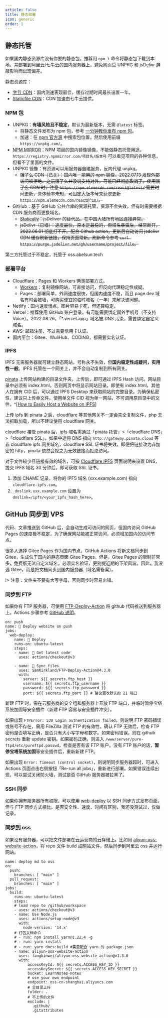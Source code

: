 ```yaml
---
article: false
title: 静态部署
icon: generic
order: 1
---
```


## 静态托管

如果国内静态资源库没有你要的静态包，推荐用 `npm i` 命令将静态包下载到本地，并部署到阿里云/七牛云的国内服务器上，避免网页受 UNPKG 和 jsDelivr 屏蔽影响而出现偏差。

静态资源库：

- [字节 CDN](https://cdn.bytedance.com/)：国内测速表现最佳，缓存过期时间最长设置一年。
- [Staticfile CDN](https://www.staticfile.org/)：CDN 加速由七牛云提供。

### NPM 包

- UNPKG：**有墙风险且不稳定**，默认为最新版本，无需 `@latest` 标签。
  - 将静态文件发布为 npm 包，参考 [一分钟教你发布 npm 包](https://segmentfault.com/a/1190000023075167)。
  - 加速：在 [npm 官方源](https://www.npmjs.com/) 中搜索包位置，然后使用前缀 `https://unpkg.com/`。
- [NPM MIRROR](https://npmmirror.com/)：NPM 项目的国内镜像镜像，不能做静态托管用途。`https://registry.npmmirror.com/项目名/版本号` 可以看见项目的各种信息，但看不了里面的文件。
- UNPKG 镜像：有资源可以用服务器自建服务，反向代理 unpkg。
  - ~~饿了么 CDN（已关）：国内唯一能用的 npm 镜像，2022.07.13 发现外部访问被拒绝。之前饿了么并没说支持对外，可能已经彻底取消了。使用饿了么 CDN 时，注意 `https://npm.elemecdn.com/react@latest/` 需要时间更新，具体频率未知，可固定大版本号来获取更新 `https://npm.elemecdn.com/react@^18/`。~~
- GitHub：基于 GitHub 公共仓库的资源托管，资源不会失效，但有时需要根据 CDN 服务商而更换域名。
  - ~~[Statically](https://statically.io/)：jsDeliver 的替代品，在中国大陆所有地区连接异常。~~
  - ~~jsDelivr（已墙）：速度最快，原本是最稳的，但域名暴雷后，经常断开，2022.06.01 彻底打不开。配合 Github action，更新后自动访问 jsdelivr CDN 缓存刷新链接，保持页面常新。刷新命令参考 `curl https://purge.jsdelivr.net/gh/username/project/file`。~~

第三方托管过于不稳定，托管于 oss.abelsun.tech

### 部署平台

- Cloudflare：Pages 和 Workers 两类部署方式。
  - [Workers](../deploy/Cloudflare.html#反向代理)：复制镜像网站，可直接访问，但反向代理稳定性成疑。
  - Pages：部署简单，外网速度很快，但国内速度不稳，而且 page.dev 域名有时会被墙，可购买便宜的临时域名（一年）来解决该问题。
- Netlify：国内速度慢点，图片容易卡死，但还算稳定。
- Vercel：推荐使用 GitHub 账户登录，有可能需要绑定国外手机号（不支持 Voice）。2022.08.26，「\*.vercel.app」域名被 DNS 污染，需要绑定自定义域名。
- AWS: 邮箱注册，不过需要信用卡认证。
- 国内平台：Gitee、WuliHub、CODING，都需要实名认证。

### IPFS

IPFS 无需服务器就可建立静态网站，号称永不失效，但**国内稳定性成疑问，实用性一般**。IPFS 托管在一个网关上，并不会自动复制到所有网关。

[pinata](https://pinata.cloud/) 上传网站构建的目录文件夹，上传后，即可通过 IPFS Hash 访问。网站目录中必须有 index.html，否则网页中将显示网站目录。即使有 index.html，其他人在拥有 CID 后，可以通过 IPFS Desktop 来获取网站的完整目录。为确保私密性，建议只上传单文件。使用单文件 CID 视为单一网站，不可调用原目录中的文件。^[[How to Easily Host a Website on IPFS](https://medium.com/pinata/how-to-easily-host-a-website-on-ipfs-9d842b5d6a01)]

上传 ipfs 到 pinata 之后，cloudflare 等其他网关不一定会完全复制文件，php 无法抓取加载，所以不建议使用 cloudflare 网关。

cloudflare 接管 pinata 后，ipfs 域名需通过「pinata 托管」>「cloudflare DNS」>「cloudflare SSL」。如果中途将 DNS 指向 `http://gateway.pinata.cloud` 等非 cloudflare ipfs 网关域名，cloudflare SSL 证书将失效。即便把链接改为非加密的 http，pinata 依然会视之为无效链接而拒绝访问。

对于文件较少且链接有效的域名，可按 [Cloudflare IPFS](https://www.cloudflare.com/zh-cn/distributed-web-gateway/) 页面说明来设置 DNS，提交 IPFS 域名 30 分钟后，即可获取 SSL 证书。

1. 添加 CNAME 记录，将你的 IPFS 域名 (xxx.example.com) 指向 `cloudflare-ipfs.com`。
2. `_dnslink.xxx.example.com` 设置为 `dnslink=/ipfs/<your_ipfs_hash_here>`。

## GitHub 同步到 VPS

代码、文章推送到 GitHub 后，会自动生成可访问的网页，但国内访问 GitHub Pages 的速度极不稳定，为了确保网站能被正常访问，必须增加国内的访问节点。

很多人选择 Gitee Pages 作为国内节点，GitHub Actions 将新文档同步到 Gitee，生成位于国内的静态页面 Gitee Pages。但是，Gitee Pages 的限制非常多，免费版无法自定义域名，必须实名验证，更别提近期的下架风波。因此，我没选 Gitee，而是把文档同步到国内服务器（域名需备案）。

!> 注意：文件夹不要有大写字母，否则同步时容易出错。

### 同步到 FTP

如果你有 FTP 服务器，可使用 [FTP-Deploy-Action](https://github.com/SamKirkland/FTP-Deploy-Action) 将 github 代码推送到服务器上。Actions 步骤参考 [GitHub 说明](../deploy/GitHub.html)。

```shell
on: push
name: 🚀 Deploy website on push
jobs:
  web-deploy:
    name: 🎉 Deploy
    runs-on: ubuntu-latest
    steps:
    - name: 🚚 Get latest code
      uses: actions/checkout@v3

    - name: 📂 Sync files
      uses: SamKirkland/FTP-Deploy-Action@4.3.0
      with:
        server: ${{ secrets.ftp_host }}
        username: ${{ secrets.ftp_username }}
        password: ${{ secrets.ftp_password }}
        port: ${{ secrets.ftp_port }} # 建议更改默认的 21 端口
```

新建 FTP 时，需在云服务商的安全组和服务器上开放 FTP 端口，并临时暂停宝塔系统加固等安全插件（新建 FTP 容易与安全插件冲突）。

如果出现 `FTPError: 530 Login authentication failed`，则说明 FTP 密码错误或账号不存在，需用 FileZilla 测试 FTP 的有效性。确认 FTP 无效后，检查 FTP 密码是否填写正确，是否只有大小写字母和数字。如果密码错误，则在 github secrets 重新 update 密钥。如果密码正确，则进入 `/www/server/pure-ftpd/etc/pureftpd.passwd`，检查是否有该 FTP 账户。没有 FTP 账户的话，**暂停宝塔系统加固**等安全插件后，重新新建 FTP。

如果出现 `Error: Timeout (control socket)`，则说明同步服务器超时，可进入 Actions 页面点击右侧按钮「Re-run all jobs」，重新进行部署。如果错误连续出现，可以尝试关闭防火墙，测试是否 GitHub 服务器被拉黑了。

### SSH 同步

如果你拥有服务器所有权限，可以使用 [web-deploy](https://github.com/SamKirkland/web-deploy) 以 SSH 同步方式发布页面。但与 FTP 同步方式相比，是否安全性、速度、时间有区别，我还没测试过，仅做记录，

### 同步到 oss

如果没有服务器，可以把文件部署在云运营商的云存储上。比如用 [aliyun-oss-website-action](https://github.com/marketplace/actions/aliyun-oss-website-action)，将 repo 文件 build 成网站文件，然后同步到阿里云 oss 并运行网站。

```shell
name: deploy md to oss
on:
  push:
    branches: [ "main" ]
  pull_request:
    branches: [ "main" ]
jobs:
  build:
    runs-on: ubuntu-latest
    steps:
    # load repo to /github/workspace
    - uses: actions/checkout@v3
    - name: Use Node.js
      uses: actions/setup-node@v3
      with:
        node-version: '14.x'
    # 打包文档命令
    # - run: npm install yarn@1.22.4 -g
    # - run: yarn install
    # - run: yarn docs:build #需要配合 yarn 的 package.json
    - name: aliyun-oss-website-action
      uses: fangbinwei/aliyun-oss-website-action@v1.3.0
      with:
          accessKeyId: ${{ secrets.ACCESS_KEY_ID }}
          accessKeySecret: ${{ secrets.ACCESS_KEY_SECRET }}
          bucket: LearnNotes-notes
          # use your own endpoint
          endpoint: oss-cn-shanghai.aliyuncs.com
          # 全目录上传
          folder: .
          # 不上传的文件
          exclude: |
            .github/
            .gitattributes
```
